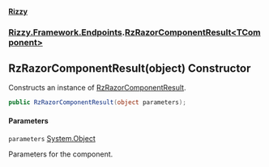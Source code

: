 #### [Rizzy](index.md 'index')
### [Rizzy.Framework.Endpoints](Rizzy.Framework.Endpoints.md 'Rizzy.Framework.Endpoints').[RzRazorComponentResult&lt;TComponent&gt;](Rizzy.Framework.Endpoints.RzRazorComponentResult_TComponent_.md 'Rizzy.Framework.Endpoints.RzRazorComponentResult<TComponent>')

## RzRazorComponentResult(object) Constructor

Constructs an instance of [RzRazorComponentResult](Rizzy.Framework.Endpoints.RzRazorComponentResult.md 'Rizzy.Framework.Endpoints.RzRazorComponentResult').

```csharp
public RzRazorComponentResult(object parameters);
```
#### Parameters

<a name='Rizzy.Framework.Endpoints.RzRazorComponentResult_TComponent_.RzRazorComponentResult(object).parameters'></a>

`parameters` [System.Object](https://docs.microsoft.com/en-us/dotnet/api/System.Object 'System.Object')

Parameters for the component.